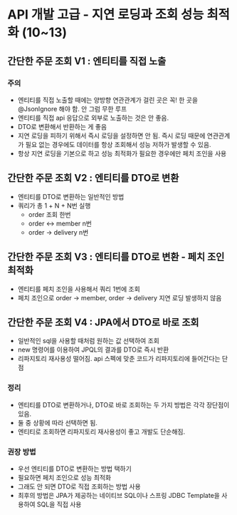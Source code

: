 # API 개발 고급 - 지연 로딩과 조회 성능 최적화 (10~13)

## 간단한 주문 조회 V1 : 엔티티를 직접 노출
### 주의
- 엔티티를 직접 노출할 때에는 양방향 연관관계가 걸린 곳은 꼭! 한 곳을 @JsonIgnore 해야 함. 안 그럼 무한 루프
- 엔티티를 직접 api 응답으로 외부로 노출하는 것은 안 좋음.
- DTO로 변환해서 반환하는 게 좋음
- 지연 로딩을 피하기 위해서 즉시 로딩을 설정하면 안 됨. 즉시 로딩 때문에 연관관계가 필요 없는 경우에도 데이터를 항상 조회해서
성능 저하가 발생할 수 있음.
- 항상 지연 로딩을 기본으로 하고 성능 최적화가 필요한 경우에만 페치 조인을 사용  

## 간단한 주문 조회 V2 : 엔티티를 DTO로 변환
- 엔티티를 DTO로 변환하는 일반적인 방법
- 쿼리가 총 1 + N + N번 실행
    - order 조회 한번
    - order <-> member n번
    - order -> delivery n번

## 간단한 주문 조회 V3 : 엔티티를 DTO로 변환 - 페치 조인 최적화
- 엔티티를 페치 조인을 사용해서 쿼리 1번에 조회
- 페치 조인으로 order -> member, order -> delivery 지연 로딩 발생하지 않음

## 간단한 주문 조회 V4 : JPA에서 DTO로 바로 조회
- 일반적인 sql을 사용할 때처럼 원하는 값 선택하여 조회
- new 명령어를 이용하여 JPQL의 결과를 DTO로 즉시 반환
- 리파지토리 재사용성 떨어짐. api 스펙에 맞춘 코드가 리파지토리에 들어간다는 단점
### 정리
- 엔티티를 DTO로 변환하거나, DTO로 바로 조회하는 두 가지 방법은 각각 장단점이 있음.
- 둘 중 상황에 따라 선택하면 됨.
- 엔티티로 조회하면 리파지토리 재사용성이 좋고 개발도 단순해짐.
### 권장 방법
- 우선 엔티티를 DTO로 변환하는 방법 택하기
- 필요하면 페치 조인으로 성능 최적화
- 그래도 안 되면 DTO로 직접 조회하는 방법 사용
- 최후의 방법은 JPA가 제공하는 네이티브 SQL이나 스프링 JDBC Template을 사용하여 SQL을 직접 사용